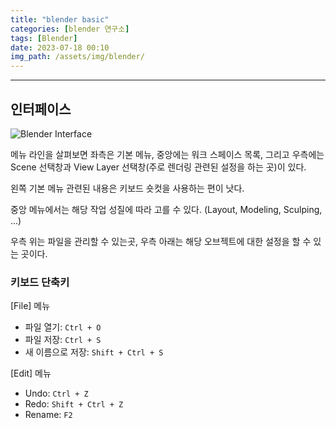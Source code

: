 ```yaml
---
title: "blender basic"
categories: [blender 연구소]
tags: [Blender]
date: 2023-07-18 00:10
img_path: /assets/img/blender/
---
```


---

## **인터페이스**

![Blender Interface](blender_init.png)

메뉴 라인을 살펴보면 좌측은 기본 메뉴, 중앙에는 워크 스페이스 목록, 그리고 우측에는 Scene 선택창과 View Layer 선택창(주로 렌더링 관련된 설정을 하는 곳)이 있다.

왼쪽 기본 메뉴 관련된 내용은 키보드 숏컷을 사용하는 편이 낫다.

중앙 메뉴에서는 해당 작업 성질에 따라 고를 수 있다. (Layout, Modeling, Sculping, ...)

우측 위는 파일을 관리할 수 있는곳, 우측 아래는 해당 오브젝트에 대한 설정을 할 수 있는 곳이다.

### **키보드 단축키**

[File] 메뉴

- 파일 열기: `Ctrl + O`
- 파일 저장: `Ctrl + S`
- 새 이름으로 저장: `Shift + Ctrl + S`

[Edit] 메뉴

- Undo: `Ctrl + Z`
- Redo: `Shift + Ctrl + Z`
- Rename: `F2`

